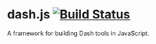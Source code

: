 # dash.js [![Build Status](http://img.shields.io/travis/Circular-Studios/dash.js/master.svg?style=flat)](https://travis-ci.org/Circular-Studios/dash.js)

A framework for building Dash tools in JavaScript.
